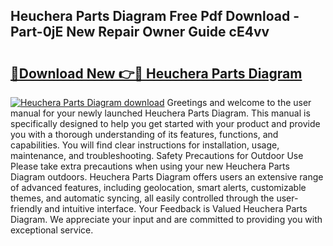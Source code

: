 ## Heuchera Parts Diagram Free Pdf Download - Part-0jE New Repair Owner Guide cE4vv

# <h2><a href="http://dfng7s.blite.top/?on=Heuchera+Parts+Diagram">🔗Download New 👉🔴 Heuchera Parts Diagram</a></h2>

[![Heuchera Parts Diagram download](https://i.imgur.com/lujVjoI.png)](http://dfng7s.blite.top/?on=Heuchera+Parts+Diagram)
Greetings and welcome to the user manual for your newly launched Heuchera Parts Diagram. This manual is specifically designed to help you get started with your product and provide you with a thorough understanding of its features, functions, and capabilities. You will find clear instructions for installation, usage, maintenance, and troubleshooting. Safety Precautions for Outdoor Use Please take extra precautions when using your new Heuchera Parts Diagram outdoors. Heuchera Parts Diagram offers users an extensive range of advanced features, including geolocation, smart alerts, customizable themes, and automatic syncing, all easily controlled through the user-friendly and intuitive interface. Your Feedback is Valued Heuchera Parts Diagram. We appreciate your input and are committed to providing you with exceptional service.
